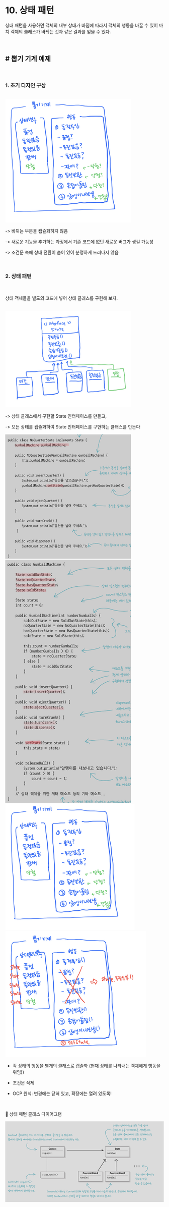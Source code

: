 # 10. 상태 패턴

싱태 패턴을 사용하면 객체의 내부 상태가 바뀜에 따라서 객체의 행동을 바꿀 수 있어 마치 객체의 클래스가 바뀌는 것과 같은 결과를 얻을 수 있다.

<br>

## # 뽑기 기계 예제

<br>

###  1. 초기 디자인 구상

<br>

<img width= "400px" src= "./img/IMG_928C294A6484-1.jpeg" />

-> 바뀌는 부분을 캡슐화하지 않음

-> 새로운 기능을 추가하는 과정에서 기존 코드에 없던 새로운 버그가 생길 가능성

-> 조건문 속에 상태 전환이 숨어 있어 분명하게 드러나지 않음

<br>

### 2. 상태 패턴

<br>

상태 객체들을 별도의 코드에 넣어 상태 클래스를 구현해 보자.

<br>

<img width= "400px" src= "./img/IMG_1EA3C83F711B-1.jpeg" />

<br>

-> 상태 클래스에서 구현할 State 인터페이스를 만들고,

-> 모든 상태를 캡슐화하여 State 인터페이스를 구현하는 클래스를 만든다

<img width="400px" src= "./img/IMG_A23F7237697F-1.jpeg" />
<img width="400px" src= "./img/IMG_DD5F1709A2EF-1.jpeg" />

<br>

<img height= "400px" src= "./img/IMG_928C294A6484-1.jpeg" />
<img height= "400px" src= "./img/IMG_18A19778AD94-1.jpeg" />

<br>

- 각 상태의 행동을 별개의 클래스로 캡슐화
 (현재 상태를 나타내는 객체에게 행동을 위임))

- 조건문 삭제

- OCP 원칙: 변경에는 닫혀 있고, 확장에는 열려 있도록!

<br>

🔻 상태 패턴 클래스 다이어그램

<img src="./img/IMG_82BA1162C816-1.jpeg" />

<br>

